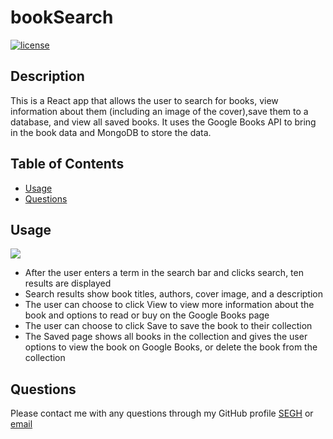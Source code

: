 # bookSearch

  [![license](https://img.shields.io/badge/license-Unlicense-blue.svg)](http://unlicense.org/)

  ## Description
  This is a React app that allows the user to search for books, view information about them (including an image of the cover),save them to a database, and view all saved books. It uses the Google Books API to bring in the book data and MongoDB to store the data.

  ## Table of Contents
  * [Usage](#usage)
  * [Questions](#questions)

  ## Usage
  
  ![](./client/src/assets/BookSearch.gif)

  * After the user enters a term in the search bar and clicks search, ten results are displayed
  * Search results show book titles, authors, cover image, and a description
  * The user can choose to click View to view more information about the book and options to read or buy on the Google Books page
  * The user can choose to click Save to save the book to their collection
  * The Saved page shows all books in the collection and gives the user options to view the book on Google Books, or delete the book from the collection
  
  ## Questions
  Please contact me with any questions through my GitHub profile [SEGH](https://github.com/SEGH) or [email](mailto:segh@fastmail.com)
